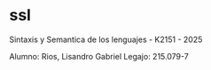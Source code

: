 # ssl
Sintaxis y Semantica de los lenguajes - K2151 - 2025

Alumno: Rios, Lisandro Gabriel
Legajo: 215.079-7
